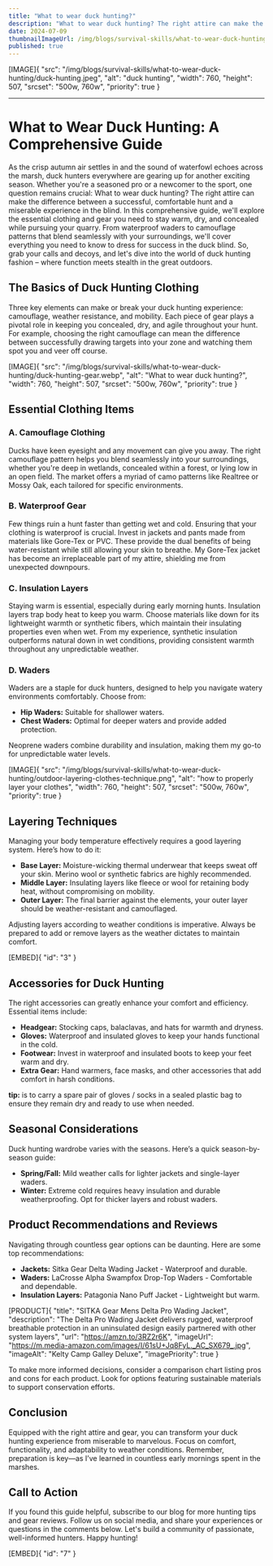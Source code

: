 ```yaml
---
title: "What to wear duck hunting?"
description: "What to wear duck hunting? The right attire can make the difference between a successful, comfortable hunt and a miserable experience in the blind."
date: 2024-07-09
thumbnailImageUrl: /img/blogs/survival-skills/what-to-wear-duck-hunting/duck-hunting.jpeg
published: true
---
```


[IMAGE]{ "src": "/img/blogs/survival-skills/what-to-wear-duck-hunting/duck-hunting.jpeg", "alt": "duck hunting", "width": 760, "height": 507, "srcset": "500w, 760w", "priority": true }

---

# What to Wear Duck Hunting: A Comprehensive Guide

As the crisp autumn air settles in and the sound of waterfowl echoes across the marsh, duck hunters everywhere are gearing up for another exciting season. Whether you're a seasoned pro or a newcomer to the sport, one question remains crucial: What to wear duck hunting? The right attire can make the difference between a successful, comfortable hunt and a miserable experience in the blind. In this comprehensive guide, we'll explore the essential clothing and gear you need to stay warm, dry, and concealed while pursuing your quarry. From waterproof waders to camouflage patterns that blend seamlessly with your surroundings, we'll cover everything you need to know to dress for success in the duck blind. So, grab your calls and decoys, and let's dive into the world of duck hunting fashion – where function meets stealth in the great outdoors.

## The Basics of Duck Hunting Clothing

Three key elements can make or break your duck hunting experience: camouflage, weather resistance, and mobility. Each piece of gear plays a pivotal role in keeping you concealed, dry, and agile throughout your hunt. For example, choosing the right camouflage can mean the difference between successfully drawing targets into your zone and watching them spot you and veer off course.

[IMAGE]{ "src": "/img/blogs/survival-skills/what-to-wear-duck-hunting/duck-hunting-gear.webp", "alt": "What to wear duck hunting?", "width": 760, "height": 507, "srcset": "500w, 760w", "priority": true }


## Essential Clothing Items

### A. Camouflage Clothing

Ducks have keen eyesight and any movement can give you away. The right camouflage pattern helps you blend seamlessly into your surroundings, whether you're deep in wetlands, concealed within a forest, or lying low in an open field. The market offers a myriad of camo patterns like Realtree or Mossy Oak, each tailored for specific environments.

### B. Waterproof Gear

Few things ruin a hunt faster than getting wet and cold. Ensuring that your clothing is waterproof is crucial. Invest in jackets and pants made from materials like Gore-Tex or PVC. These provide the dual benefits of being water-resistant while still allowing your skin to breathe. My Gore-Tex jacket has become an irreplaceable part of my attire, shielding me from unexpected downpours.

### C. Insulation Layers

Staying warm is essential, especially during early morning hunts. Insulation layers trap body heat to keep you warm. Choose materials like down for its lightweight warmth or synthetic fibers, which maintain their insulating properties even when wet. From my experience, synthetic insulation outperforms natural down in wet conditions, providing consistent warmth throughout any unpredictable weather.

### D. Waders

Waders are a staple for duck hunters, designed to help you navigate watery environments comfortably. Choose from:
- **Hip Waders:** Suitable for shallower waters.
- **Chest Waders:** Optimal for deeper waters and provide added protection.

Neoprene waders combine durability and insulation, making them my go-to for unpredictable water levels.


[IMAGE]{ "src": "/img/blogs/survival-skills/what-to-wear-duck-hunting/outdoor-layering-clothes-technique.png", "alt": "how to properly layer your clothes", "width": 760, "height": 507, "srcset": "500w, 760w", "priority": true }


## Layering Techniques

Managing your body temperature effectively requires a good layering system. Here’s how to do it:
- **Base Layer:** Moisture-wicking thermal underwear that keeps sweat off your skin. Merino wool or synthetic fabrics are highly recommended.
- **Middle Layer:** Insulating layers like fleece or wool for retaining body heat, without compromising on mobility.
- **Outer Layer:** The final barrier against the elements, your outer layer should be weather-resistant and camouflaged.

Adjusting layers according to weather conditions is imperative. Always be prepared to add or remove layers as the weather dictates to maintain comfort.

[EMBED]{ "id": "3" }

## Accessories for Duck Hunting

The right accessories can greatly enhance your comfort and efficiency. Essential items include:
- **Headgear:** Stocking caps, balaclavas, and hats for warmth and dryness.
- **Gloves:** Waterproof and insulated gloves to keep your hands functional in the cold.
- **Footwear:** Invest in waterproof and insulated boots to keep your feet warm and dry.
- **Extra Gear:** Hand warmers, face masks, and other accessories that add comfort in harsh conditions.

**tip:** is to carry a spare pair of gloves / socks in a sealed plastic bag to ensure they remain dry and ready to use when needed.

## Seasonal Considerations

Duck hunting wardrobe varies with the seasons. Here’s a quick season-by-season guide:
- **Spring/Fall:** Mild weather calls for lighter jackets and single-layer waders.
- **Winter:** Extreme cold requires heavy insulation and durable weatherproofing. Opt for thicker layers and robust waders.

## Product Recommendations and Reviews

Navigating through countless gear options can be daunting. Here are some top recommendations:
- **Jackets:** Sitka Gear Delta Wading Jacket - Waterproof and durable.
- **Waders:** LaCrosse Alpha Swampfox Drop-Top Waders - Comfortable and dependable.
- **Insulation Layers:** Patagonia Nano Puff Jacket - Lightweight but warm.

[PRODUCT]{ "title": "SITKA Gear Mens Delta Pro Wading Jacket", "description": "The Delta Pro Wading Jacket delivers rugged, waterproof breathable protection in an uninsulated design easily partnered with other system layers", "url": "https://amzn.to/3RZ2r6K", "imageUrl": "https://m.media-amazon.com/images/I/61sU+Jq8FyL._AC_SX679_.jpg", "imageAlt": "Kelty Camp Galley Deluxe", "imagePriority": true }

To make more informed decisions, consider a comparison chart listing pros and cons for each product. Look for options featuring sustainable materials to support conservation efforts.


## Conclusion

Equipped with the right attire and gear, you can transform your duck hunting experience from miserable to marvelous. Focus on comfort, functionality, and adaptability to weather conditions. Remember, preparation is key—as I’ve learned in countless early mornings spent in the marshes.

## Call to Action

If you found this guide helpful, subscribe to our blog for more hunting tips and gear reviews. Follow us on social media, and share your experiences or questions in the comments below. Let's build a community of passionate, well-informed hunters. Happy hunting!

[EMBED]{ "id": "7" }
